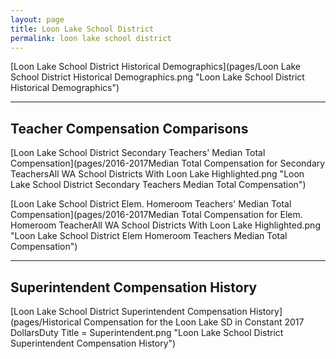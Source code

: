 ```yaml
---
layout: page
title: Loon Lake School District
permalink: loon lake school district
---
```



[Loon Lake School District Historical Demographics](pages/Loon Lake School District Historical Demographics.png "Loon Lake School District Historical Demographics")

___

## Teacher Compensation Comparisons

[Loon Lake School District Secondary Teachers' Median Total Compensation](pages/2016-2017Median Total Compensation for Secondary TeachersAll WA School Districts With Loon Lake Highlighted.png "Loon Lake School District Secondary Teachers Median Total Compensation")

[Loon Lake School District Elem. Homeroom Teachers' Median Total Compensation](pages/2016-2017Median Total Compensation for Elem. Homeroom TeacherAll WA School Districts With Loon Lake Highlighted.png "Loon Lake School District Elem Homeroom Teachers Median Total Compensation")


___

## Superintendent Compensation History

[Loon Lake School District Superintendent Compensation History](pages/Historical Compensation for the Loon Lake SD in Constant 2017 DollarsDuty Title = Superintendent.png "Loon Lake School District Superintendent Compensation History")

